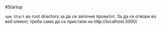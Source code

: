 #Startup

`npm Start` во root directory за да се започне проектот.
За да се отвори во веб клиент, треба само да се пристапи на http://localhost:3000/